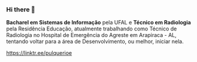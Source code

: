 ### Hi there 👋

<b>Bacharel em Sistemas de Informação</b> pela UFAL e <b>Técnico em Radiologia</b> pela Residência Educação, atualmente trabalhando como Técnico de Radiologia no Hospital de Emergência do Agreste em Arapiraca - AL, tentando voltar para a área de Desenvolvimento, ou melhor, iniciar nela.

<a>https://linktr.ee/pulquerioe</a>
<!--
**xpulquerio/xpulquerio** is a ✨ _special_ ✨ repository because its `README.md` (this file) appears on your GitHub profile.

Here are some ideas to get you started:

- 🔭 I’m currently working on ...
- 🌱 I’m currently learning ...
- 👯 I’m looking to collaborate on ...
- 🤔 I’m looking for help with ...
- 💬 Ask me about ...
- 📫 How to reach me: ...
- 😄 Pronouns: ...
- ⚡ Fun fact: ...
-->
